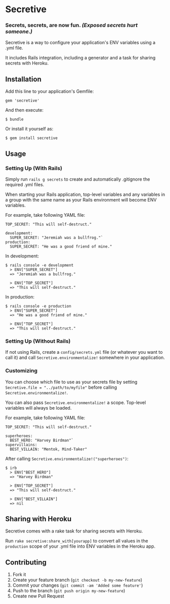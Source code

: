 # Secretive
### Secrets, secrets, are now fun. *(Exposed secrets hurt someone.)*

Secretive is a way to configure your application's ENV variables using a .yml file.

It includes Rails integration, including a generator and a task for sharing secrets with Heroku.

## Installation

Add this line to your application's Gemfile:

    gem 'secretive'

And then execute:

    $ bundle

Or install it yourself as:

    $ gem install secretive

## Usage

### Setting Up (With Rails)

Simply run `rails g secrets` to create and automatically .gitignore the required .yml files.

When starting your Rails application, top-level variables and any variables in a group with the same name as your Rails environment will become ENV variables.

For example, take following YAML file:

    TOP_SECRET: "This will self-destruct."

    development:
      SUPER_SECRET: "Jeremiah was a bullfrog."`
    production:
      SUPER_SECRET: "He was a good friend of mine."

In development:

    $ rails console -e development
      > ENV["SUPER_SECRET"]
      => "Jeremiah was a bullfrog."

      > ENV["TOP_SECRET"]
      => "This will self-destruct."

In production:

    $ rails console -e production
      > ENV["SUPER_SECRET"]
      => "He was a good friend of mine."

      > ENV["TOP_SECRET"]
      => "This will self-destruct."

### Setting Up (Without Rails)

If not using Rails, create a `config/secrets.yml` file (or whatever you want to call it) and call `Secretive.environmentalize!` somewhere in your application.

### Customizing

You can choose which file to use as your secrets file by setting `Secretive.file = "../path/to/myfile"` before calling `Secretive.environmentalize!`.

You can also pass `Secretive.environmentalize!` a scope. Top-level variables will always be loaded.

For example, take following YAML file:

    TOP_SECRET: "This will self-destruct."

    superheroes:
      BEST_HERO: "Harvey Birdman"`
    supervillains:
      BEST_VILLAIN: "Mentok, Mind-Taker"

After calling `Secretive.environmentalize!("superheroes")`:

    $ irb
      > ENV["BEST_HERO"]
      => "Harvey Birdman"

      > ENV["TOP_SECRET"]
      => "This will self-destruct."

      > ENV["BEST_VILLAIN"]
      => nil

## Sharing with Heroku

Secretive comes with a rake task for sharing secrets with Heroku.

Run `rake secretive:share_with[yourapp]` to convert all values in the `production` scope of your .yml file into ENV variables in the Heroku app.

## Contributing

1. Fork it
2. Create your feature branch (`git checkout -b my-new-feature`)
3. Commit your changes (`git commit -am 'Added some feature'`)
4. Push to the branch (`git push origin my-new-feature`)
5. Create new Pull Request
